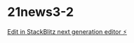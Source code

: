 # 21news3-2

[Edit in StackBlitz next generation editor ⚡️](https://stackblitz.com/~/github.com/3161720865/21news3-2)